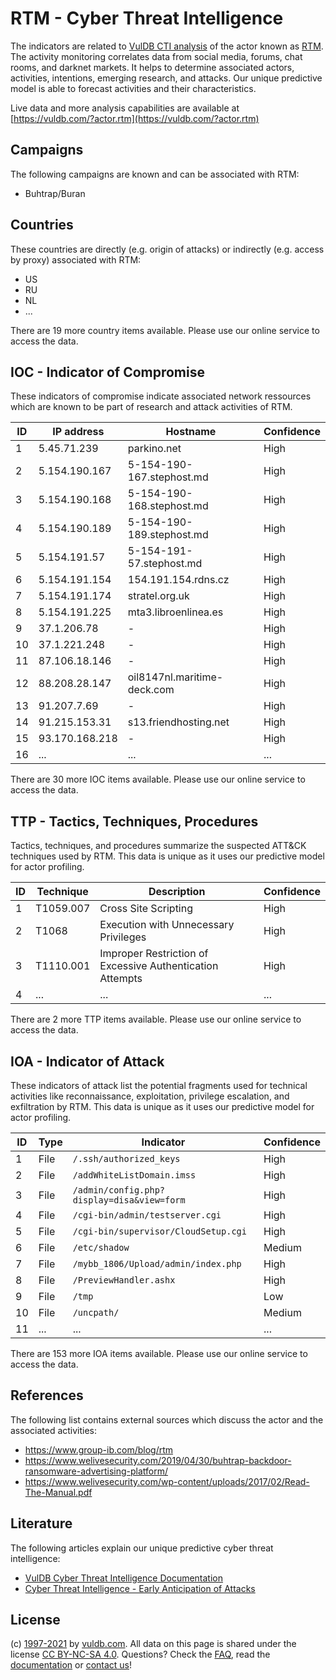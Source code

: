 # RTM - Cyber Threat Intelligence

The indicators are related to [VulDB CTI analysis](https://vuldb.com/?doc.cti) of the actor known as [RTM](https://vuldb.com/?actor.rtm). The activity monitoring correlates data from social media, forums, chat rooms, and darknet markets. It helps to determine associated actors, activities, intentions, emerging research, and attacks. Our unique predictive model is able to forecast activities and their characteristics.

Live data and more analysis capabilities are available at [https://vuldb.com/?actor.rtm](https://vuldb.com/?actor.rtm)

## Campaigns

The following campaigns are known and can be associated with RTM:

* Buhtrap/Buran

## Countries

These countries are directly (e.g. origin of attacks) or indirectly (e.g. access by proxy) associated with RTM:

* US
* RU
* NL
* ...

There are 19 more country items available. Please use our online service to access the data.

## IOC - Indicator of Compromise

These indicators of compromise indicate associated network ressources which are known to be part of research and attack activities of RTM.

ID | IP address | Hostname | Confidence
-- | ---------- | -------- | ----------
1 | 5.45.71.239 | parkino.net | High
2 | 5.154.190.167 | 5-154-190-167.stephost.md | High
3 | 5.154.190.168 | 5-154-190-168.stephost.md | High
4 | 5.154.190.189 | 5-154-190-189.stephost.md | High
5 | 5.154.191.57 | 5-154-191-57.stephost.md | High
6 | 5.154.191.154 | 154.191.154.rdns.cz | High
7 | 5.154.191.174 | stratel.org.uk | High
8 | 5.154.191.225 | mta3.libroenlinea.es | High
9 | 37.1.206.78 | - | High
10 | 37.1.221.248 | - | High
11 | 87.106.18.146 | - | High
12 | 88.208.28.147 | oil8147nl.maritime-deck.com | High
13 | 91.207.7.69 | - | High
14 | 91.215.153.31 | s13.friendhosting.net | High
15 | 93.170.168.218 | - | High
16 | ... | ... | ...

There are 30 more IOC items available. Please use our online service to access the data.

## TTP - Tactics, Techniques, Procedures

Tactics, techniques, and procedures summarize the suspected ATT&CK techniques used by RTM. This data is unique as it uses our predictive model for actor profiling.

ID | Technique | Description | Confidence
-- | --------- | ----------- | ----------
1 | T1059.007 | Cross Site Scripting | High
2 | T1068 | Execution with Unnecessary Privileges | High
3 | T1110.001 | Improper Restriction of Excessive Authentication Attempts | High
4 | ... | ... | ...

There are 2 more TTP items available. Please use our online service to access the data.

## IOA - Indicator of Attack

These indicators of attack list the potential fragments used for technical activities like reconnaissance, exploitation, privilege escalation, and exfiltration by RTM. This data is unique as it uses our predictive model for actor profiling.

ID | Type | Indicator | Confidence
-- | ---- | --------- | ----------
1 | File | `/.ssh/authorized_keys` | High
2 | File | `/addWhiteListDomain.imss` | High
3 | File | `/admin/config.php?display=disa&view=form` | High
4 | File | `/cgi-bin/admin/testserver.cgi` | High
5 | File | `/cgi-bin/supervisor/CloudSetup.cgi` | High
6 | File | `/etc/shadow` | Medium
7 | File | `/mybb_1806/Upload/admin/index.php` | High
8 | File | `/PreviewHandler.ashx` | High
9 | File | `/tmp` | Low
10 | File | `/uncpath/` | Medium
11 | ... | ... | ...

There are 153 more IOA items available. Please use our online service to access the data.

## References

The following list contains external sources which discuss the actor and the associated activities:

* https://www.group-ib.com/blog/rtm
* https://www.welivesecurity.com/2019/04/30/buhtrap-backdoor-ransomware-advertising-platform/
* https://www.welivesecurity.com/wp-content/uploads/2017/02/Read-The-Manual.pdf

## Literature

The following articles explain our unique predictive cyber threat intelligence:

* [VulDB Cyber Threat Intelligence Documentation](https://vuldb.com/?doc.cti)
* [Cyber Threat Intelligence - Early Anticipation of Attacks](https://www.scip.ch/en/?labs.20201022)

## License

(c) [1997-2021](https://vuldb.com/?doc.changelog) by [vuldb.com](https://vuldb.com/?doc.about). All data on this page is shared under the license [CC BY-NC-SA 4.0](https://creativecommons.org/licenses/by-nc-sa/4.0/). Questions? Check the [FAQ](https://vuldb.com/?doc.faq), read the [documentation](https://vuldb.com/?doc) or [contact us](https://vuldb.com/?contact)!
